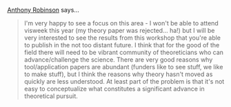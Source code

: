 <a href="http://www.personal.psu.edu/acr181/" rel="nofollow noopener" target="_blank">Anthony Robinson</a> says…
>	I'm very happy to see a focus on this area - I won't be able to attend visweek this year (my theory paper was rejected... ha!) but I will be very interested to see the results from this workshop that you're able to publish in the not too distant future. I think that for the good of the field there will need to be vibrant community of theoreticians who can advance/challenge the science. There are very good reasons why tool/application papers are abundant (funders like to see stuff, we like to make stuff), but I think the reasons why theory hasn't moved as quickly are less understood. At least part of the problem is that it's not easy to conceptualize what constitutes a significant advance in theoretical pursuit.
